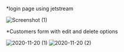 *login page using jetstream

![Screenshot (1)](https://user-images.githubusercontent.com/67873730/99808980-af715c80-2b67-11eb-9d52-92f6a8ba88bf.png)


*Customers form with edit and delete options


![2020-11-20 (1)](https://user-images.githubusercontent.com/67873730/99816080-3414a880-2b71-11eb-8325-74971ad00a22.png)
![2020-11-20 (2)](https://user-images.githubusercontent.com/67873730/99816104-3bd44d00-2b71-11eb-87f7-077430fcd1e5.png)
